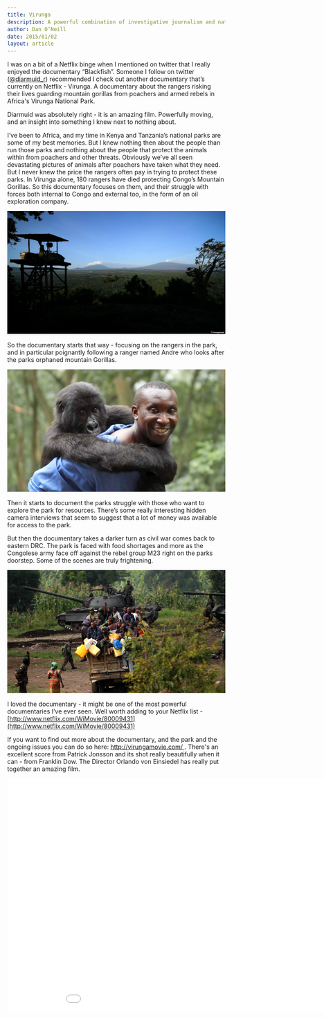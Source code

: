 ```yaml
---
title: Virunga 
description: A powerful combination of investigative journalism and nature documentary, VIRUNGA is the incredible true story of a group of courageous people risking their lives to build a better future in a part of Africa the world’s forgotten, and a gripping exposé of the realities of life in the Congo.
author: Dan O’Neill
date: 2015/01/02
layout: article
---
```


I was on a bit of a Netflix binge when I mentioned on twitter that I really enjoyed the documentary “Blackfish”. Someone I follow on twitter ([@diarmuid_r](http://twitter.com/diarmuid_r)) recommended I check out another documentary that’s currently on Netflix - Virunga. A documentary about the rangers risking their lives guarding mountain gorillas from poachers and armed rebels in Africa's Virunga National Park.

Diarmuid was absolutely right - it is an amazing film. Powerfully moving, and an insight into something I knew next to nothing about. 

I’ve been to Africa, and my time in Kenya and Tanzania’s national parks are some of my best memories. But I knew nothing then about the people than run those parks and nothing about the people that protect the animals within from poachers and other threats. Obviously we’ve all seen devastating pictures of animals after poachers have taken what they need. But I never knew the price the rangers often pay in trying to protect these parks. In Virunga alone, 180 rangers have died protecting Congo’s Mountain Gorillas. So this documentary focuses on them, and their struggle with forces both internal to Congo and external too, in the form of an oil exploration company. 

![View of the Virunga park from a ranger station](images/park.png)

So the documentary starts that way - focusing on the rangers in the park, and in particular poignantly following a ranger named Andre who looks after the parks orphaned mountain Gorillas. 

![Andre carrying one of the orphaned Mountain Gorillas](images/andre.jpg)

Then it starts to document the parks struggle with those who want to explore the park for resources. There’s some really interesting hidden camera interviews that seem to suggest that a lot of money was available for access to the park.

But then the documentary takes a darker turn as civil war comes back to eastern DRC. The park is faced with food shortages and more as the Congolese army face off against the rebel group M23 right on the parks doorstep. Some of the scenes are truly frightening. 

![War comes to the parks doorstep](images/war.jpg)

I loved the documentary - it might be one of the most powerful documentaries I’ve ever seen. Well worth adding to your Netflix list - [http://www.netflix.com/WiMovie/80009431](http://www.netflix.com/WiMovie/80009431)

If you want to find out more about the documentary, and the park and the ongoing issues you can do so here: [http://virungamovie.com/ ](http://virungamovie.com/). There's an excellent score from Patrick Jonsson and its shot really beautifully when it can - from Franklin Dow. The Director Orlando von Einsiedel has really put together an amazing film. 

<iframe src="//player.vimeo.com/video/92226142?byline=0&amp;portrait=0&amp;color=E24A8D" width="960" height="540" frameborder="0" webkitallowfullscreen mozallowfullscreen allowfullscreen></iframe>